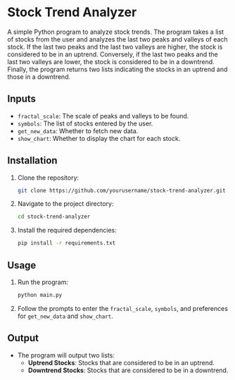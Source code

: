 # Stock Trend Analyzer

A simple Python program to analyze stock trends. The program takes a list of stocks from the user and analyzes the last two peaks and valleys of each stock. If the last two peaks and the last two valleys are higher, the stock is considered to be in an uptrend. Conversely, if the last two peaks and the last two valleys are lower, the stock is considered to be in a downtrend. Finally, the program returns two lists indicating the stocks in an uptrend and those in a downtrend.

## Inputs
- `fractal_scale`: The scale of peaks and valleys to be found.
- `symbols`: The list of stocks entered by the user.
- `get_new_data`: Whether to fetch new data.
- `show_chart`: Whether to display the chart for each stock.

## Installation
1. Clone the repository:
    ```sh
    git clone https://github.com/yourusername/stock-trend-analyzer.git
    ```
2. Navigate to the project directory:
    ```sh
    cd stock-trend-analyzer
    ```
3. Install the required dependencies:
    ```sh
    pip install -r requirements.txt
    ```

## Usage
1. Run the program:
    ```sh
    python main.py
    ```
2. Follow the prompts to enter the `fractal_scale`, `symbols`, and preferences for `get_new_data` and `show_chart`.

## Output
- The program will output two lists:
    - **Uptrend Stocks**: Stocks that are considered to be in an uptrend.
    - **Downtrend Stocks**: Stocks that are considered to be in a downtrend.


